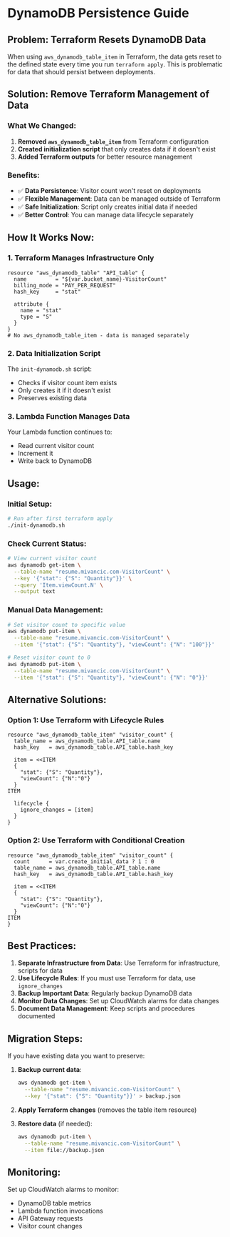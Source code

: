 # DynamoDB Persistence Guide

## Problem: Terraform Resets DynamoDB Data

When using `aws_dynamodb_table_item` in Terraform, the data gets reset to the defined state every time you run `terraform apply`. This is problematic for data that should persist between deployments.

## Solution: Remove Terraform Management of Data

### What We Changed:

1. **Removed `aws_dynamodb_table_item`** from Terraform configuration
2. **Created initialization script** that only creates data if it doesn't exist
3. **Added Terraform outputs** for better resource management

### Benefits:

- ✅ **Data Persistence**: Visitor count won't reset on deployments
- ✅ **Flexible Management**: Data can be managed outside of Terraform
- ✅ **Safe Initialization**: Script only creates initial data if needed
- ✅ **Better Control**: You can manage data lifecycle separately

## How It Works Now:

### 1. Terraform Manages Infrastructure Only
```hcl
resource "aws_dynamodb_table" "API_table" {
  name         = "${var.bucket_name}-VisitorCount"
  billing_mode = "PAY_PER_REQUEST"
  hash_key     = "stat"

  attribute {
    name = "stat"
    type = "S"
  }
}
# No aws_dynamodb_table_item - data is managed separately
```

### 2. Data Initialization Script
The `init-dynamodb.sh` script:
- Checks if visitor count item exists
- Only creates it if it doesn't exist
- Preserves existing data

### 3. Lambda Function Manages Data
Your Lambda function continues to:
- Read current visitor count
- Increment it
- Write back to DynamoDB

## Usage:

### Initial Setup:
```bash
# Run after first terraform apply
./init-dynamodb.sh
```

### Check Current Status:
```bash
# View current visitor count
aws dynamodb get-item \
  --table-name "resume.mivancic.com-VisitorCount" \
  --key '{"stat": {"S": "Quantity"}}' \
  --query 'Item.viewCount.N' \
  --output text
```

### Manual Data Management:
```bash
# Set visitor count to specific value
aws dynamodb put-item \
  --table-name "resume.mivancic.com-VisitorCount" \
  --item '{"stat": {"S": "Quantity"}, "viewCount": {"N": "100"}}'

# Reset visitor count to 0
aws dynamodb put-item \
  --table-name "resume.mivancic.com-VisitorCount" \
  --item '{"stat": {"S": "Quantity"}, "viewCount": {"N": "0"}}'
```

## Alternative Solutions:

### Option 1: Use Terraform with Lifecycle Rules
```hcl
resource "aws_dynamodb_table_item" "visitor_count" {
  table_name = aws_dynamodb_table.API_table.name
  hash_key   = aws_dynamodb_table.API_table.hash_key

  item = <<ITEM
  {
    "stat": {"S": "Quantity"},
    "viewCount": {"N":"0"}
  }
ITEM

  lifecycle {
    ignore_changes = [item]
  }
}
```

### Option 2: Use Terraform with Conditional Creation
```hcl
resource "aws_dynamodb_table_item" "visitor_count" {
  count      = var.create_initial_data ? 1 : 0
  table_name = aws_dynamodb_table.API_table.name
  hash_key   = aws_dynamodb_table.API_table.hash_key

  item = <<ITEM
  {
    "stat": {"S": "Quantity"},
    "viewCount": {"N":"0"}
  }
ITEM
}
```

## Best Practices:

1. **Separate Infrastructure from Data**: Use Terraform for infrastructure, scripts for data
2. **Use Lifecycle Rules**: If you must use Terraform for data, use `ignore_changes`
3. **Backup Important Data**: Regularly backup DynamoDB data
4. **Monitor Data Changes**: Set up CloudWatch alarms for data changes
5. **Document Data Management**: Keep scripts and procedures documented

## Migration Steps:

If you have existing data you want to preserve:

1. **Backup current data**:
   ```bash
   aws dynamodb get-item \
     --table-name "resume.mivancic.com-VisitorCount" \
     --key '{"stat": {"S": "Quantity"}}' > backup.json
   ```

2. **Apply Terraform changes** (removes the table item resource)

3. **Restore data** (if needed):
   ```bash
   aws dynamodb put-item \
     --table-name "resume.mivancic.com-VisitorCount" \
     --item file://backup.json
   ```

## Monitoring:

Set up CloudWatch alarms to monitor:
- DynamoDB table metrics
- Lambda function invocations
- API Gateway requests
- Visitor count changes
